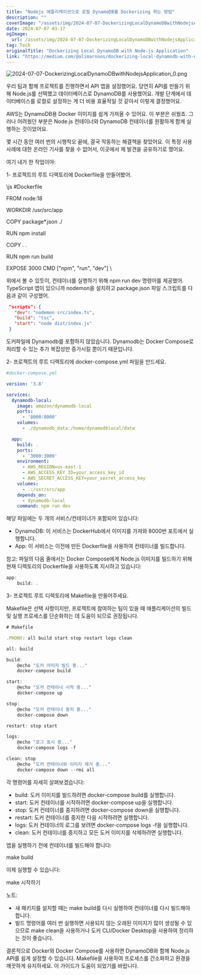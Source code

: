 ```yaml
---
title: "Nodejs 애플리케이션으로 로컬 DynamoDB를 Dockerizing 하는 방법"
description: ""
coverImage: "/assets/img/2024-07-07-DockerizingLocalDynamoDBwithNodejsApplication_0.png"
date: 2024-07-07 03:17
ogImage: 
  url: /assets/img/2024-07-07-DockerizingLocalDynamoDBwithNodejsApplication_0.png
tag: Tech
originalTitle: "Dockerizing Local DynamoDB with Node.js Application"
link: "https://medium.com/@alimarnoos/dockerizing-local-dynamodb-with-node-js-application-eb555d704c06"
---
```



![2024-07-07-DockerizingLocalDynamoDBwithNodejsApplication_0.png](/assets/img/2024-07-07-DockerizingLocalDynamoDBwithNodejsApplication_0.png)

우리 팀과 함께 프로젝트를 진행하면서 API 앱을 설정했어요. 당연히 API를 만들기 위해 Node.js를 선택했고 데이터베이스로 DynamoDB를 사용했어요. 개발 단계에서 데이터베이스를 로컬로 설정하는 게 더 비용 효율적일 것 같아서 이렇게 결정했어요.

AWS는 DynamoDB용 Docker 이미지를 쉽게 가져올 수 있어요. 이 부분은 쉬웠죠. 그러나 어려웠던 부분은 Node.js 컨테이너와 DynamoDB 컨테이너를 원활하게 함께 실행하는 것이었어요.

몇 시간 동안 여러 번의 시행착오 끝에, 결국 작동하는 해결책을 찾았어요. 이 특정 사용 사례에 대한 온라인 기사를 찾을 수 없어서, 이곳에서 제 발견을 공유하기로 했어요.

<div class="content-ad"></div>

여기 내가 한 작업이야:

1- 프로젝트의 루트 디렉토리에 Dockerfile을 만들어봤어.

\js
#Dockerfile

FROM node:18

WORKDIR /usr/src/app

COPY package*.json ./

RUN npm install

COPY . .

RUN npm run build

EXPOSE 3000
CMD ["npm", "run", "dev"]
\

위에서 볼 수 있듯이, 컨테이너를 실행하기 위해 npm run dev 명령어를 제공했어. TypeScript 앱이 있으니까 nodemon을 설치하고 package.json 파일 스크립트를 다음과 같이 구성했어.

<div class="content-ad"></div>


```json
 "scripts": {
   "dev": "nodemon src/index.ts",
   "build": "tsc",
   "start": "node dist/index.js"
 }
```

도커파일에 Dynamodb를 포함하지 않았습니다. Dynamodb는 Docker Compose로 처리할 수 있는 추가 복잡성만 증가시킬 뿐이기 때문입니다.

2- 프로젝트의 루트 디렉토리에 docker-compose.yml 파일을 만드세요.

```yaml
#docker-compose.yml

version: '3.8'

services:
  dynamodb-local:
    image: amazon/dynamodb-local
    ports:
      - '8000:8000'
    volumes:
      - ./dynamodb_data:/home/dynamodblocal/data

  app:
    build: .
    ports:
      - '3000:3000'
    environment:
      - AWS_REGION=us-east-1
      - AWS_ACCESS_KEY_ID=your_access_key_id
      - AWS_SECRET_ACCESS_KEY=your_secret_access_key
    volumes:
      - .:/usr/src/app
    depends_on:
      - dynamodb-local
    command: npm run dev
```


<div class="content-ad"></div>

해당 파일에는 두 개의 서비스/컨테이너가 포함되어 있습니다:

- DynamoDB: 이 서비스는 DockerHub에서 이미지를 가져와 8000번 포트에서 실행합니다.
- App: 이 서비스는 이전에 만든 Dockerfile을 사용하여 컨테이너를 빌드합니다.

참고: 파일의 다음 줄에서는 Docker Compose에게 Node.js 이미지를 빌드하기 위해 현재 디렉토리의 Dockerfile을 사용하도록 지시하고 있습니다:

```js
app:
    build: .
```

<div class="content-ad"></div>

3- 프로젝트 루트 디렉토리에 Makefile을 만들어주세요.

Makefile은 선택 사항이지만, 프로젝트에 참여하는 팀이 있을 때 애플리케이션의 빌드 및 실행 프로세스를 단순화하는 데 도움이 되므로 권장됩니다.

```js
# Makefile

.PHONY: all build start stop restart logs clean

all: build

build:
    @echo "도커 이미지 빌드 중..."
    docker-compose build

start:
    @echo "도커 컨테이너 시작 중..."
    docker-compose up

stop:
    @echo "도커 컨테이너 중지 중..."
    docker-compose down

restart: stop start

logs:
    @echo "로그 표시 중..."
    docker-compose logs -f

clean: stop
    @echo "도커 컨테이너와 이미지 제거 중..."
    docker-compose down --rmi all
```

각 명령어를 자세히 살펴보겠습니다:

<div class="content-ad"></div>

- build: 도커 이미지를 빌드하려면 docker-compose build를 실행합니다.
- start: 도커 컨테이너를 시작하려면 docker-compose up을 실행합니다.
- stop: 도커 컨테이너를 중지하려면 docker-compose down을 실행합니다.
- restart: 도커 컨테이너를 중지한 다음 시작하려면 실행합니다.
- logs: 도커 컨테이너의 로그를 보려면 docker-compose logs -f을 실행합니다.
- clean: 도커 컨테이너를 중지하고 모든 도커 이미지를 삭제하려면 실행합니다.

앱을 실행하기 전에 컨테이너를 빌드해야 합니다:

make build

이제 실행할 수 있습니다:

<div class="content-ad"></div>

make 시작하기

노트:
- 새 패키지를 설치할 때는 make build를 다시 실행하여 컨테이너를 다시 빌드해야 합니다.
- 빌드 명령어를 여러 번 실행하면 사용되지 않는 오래된 이미지가 많이 생성될 수 있으므로 make clean을 사용하거나 도커 CLI/Docker Desktop을 사용하여 정리하는 것이 좋습니다.

결론적으로 Docker와 Docker Compose를 사용하면 DynamoDB와 함께 Node.js API를 쉽게 설정할 수 있습니다. Makefile을 사용하여 프로세스를 간소화하고 환경을 깨끗하게 유지하세요. 이 가이드가 도움이 되었기를 바랍니다.